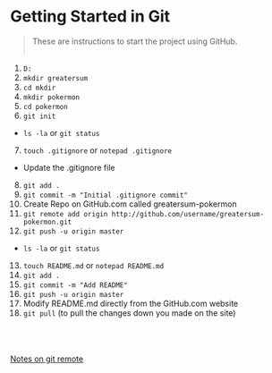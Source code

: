 # Getting Started in Git

> These are instructions to start the project using GitHub.
<br /><br />

1. ```D:```
2. ```mkdir greatersum```
3. ```cd mkdir```
4. ```mkdir pokermon```
5. ```cd pokermon```
6. ```git init```
  * ```ls -la``` or ```git status```
7. ```touch .gitignore``` or ```notepad .gitignore```
  * Update the .gitignore file
8. ```git add .```
9. ```git commit -m "Initial .gitignore commit"```
10. Create Repo on GitHub.com called greatersum-pokermon
11. ```git remote add origin http://github.com/username/greatersum-pokermon.git```
12. ```git push -u origin master```
  * ```ls -la``` or ```git status```
13. ```touch README.md``` or ```notepad README.md```
14. ```git add .```
15. ```git commit -m "Add README"```
16. ```git push -u origin master```
17. Modify README.md directly from the GitHub.com website
18. ```git pull``` (to pull the changes down you made on the site)


<br /><br /><br />
[Notes on git remote](http://stackoverflow.com/questions/5617211/what-is-git-remote-add-and-git-push-origin-master)

